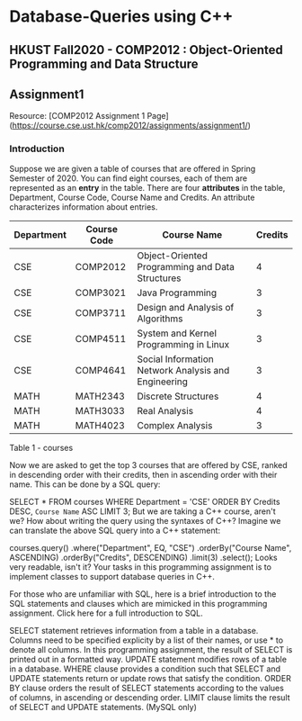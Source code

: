 # Database-Queries using C++
## HKUST Fall2020 - COMP2012 : Object-Oriented Programming and Data Structure
## Assignment1
Resource: [COMP2012 Assignment 1 Page] (https://course.cse.ust.hk/comp2012/assignments/assignment1/)

### Introduction

Suppose we are given a table of courses that are offered in Spring Semester of 2020. You can find eight courses, each of them are represented as an **entry** in the table. There are four **attributes** in the table, Department, Course Code, Course Name and Credits. An attribute characterizes information about entries.

|Department	|Course Code	|Course Name	|Credits|
|-----------|-------------|-------------|-------|
|CSE	|COMP2012	|Object-Oriented Programming and Data Structures	|4
|CSE	|COMP3021	|Java Programming	|3
|CSE	|COMP3711	|Design and Analysis of Algorithms	|3
|CSE	|COMP4511	|System and Kernel Programming in Linux	|3
|CSE	|COMP4641	|Social Information Network Analysis and Engineering	|3
|MATH	|MATH2343	|Discrete Structures	|4
|MATH	|MATH3033	|Real Analysis	|4
|MATH	|MATH4023	|Complex Analysis	|3
Table 1 - courses

Now we are asked to get the top 3 courses that are offered by CSE, ranked in descending order with their credits, then in ascending order with their name. This can be done by a SQL query:

SELECT * FROM courses
WHERE Department = 'CSE'
ORDER BY Credits DESC, `Course Name` ASC
LIMIT 3;
But we are taking a C++ course, aren't we? How about writing the query using the syntaxes of C++? Imagine we can translate the above SQL query into a C++ statement:

courses.query()
.where("Department", EQ, "CSE")
.orderBy("Course Name", ASCENDING)
.orderBy("Credits", DESCENDING)
.limit(3)
.select();
Looks very readable, isn't it? Your tasks in this programming assignment is to implement classes to support database queries in C++.

For those who are unfamiliar with SQL, here is a brief introduction to the SQL statements and clauses which are mimicked in this programming assignment. Click here for a full introduction to SQL.

SELECT statement retrieves information from a table in a database. Columns need to be specified explicity by a list of their names, or use * to denote all columns. In this programming assignment, the result of SELECT is printed out in a formatted way.
UPDATE statement modifies rows of a table in a database.
WHERE clause provides a condition such that SELECT and UPDATE statements return or update rows that satisfy the condition.
ORDER BY clause orders the result of SELECT statements according to the values of columns, in ascending or descending order.
LIMIT clause limits the result of SELECT and UPDATE statements. (MySQL only)
